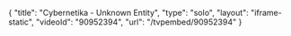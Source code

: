 {
    "title": "Cybernetika - Unknown Entity",
    "type": "solo",
    "layout": "iframe-static",
    "videoId": "90952394",
    "url": "\/tvpembed\/90952394"
}